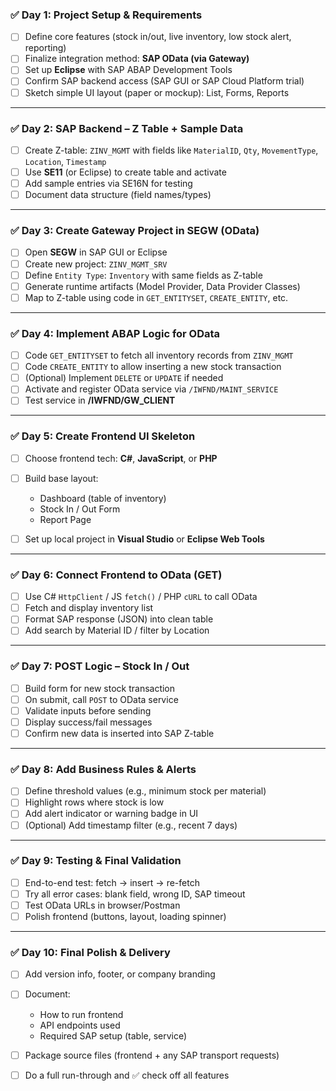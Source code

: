 ### ✅ **Day 1: Project Setup & Requirements**

- [ ] Define core features (stock in/out, live inventory, low stock alert, reporting)
- [ ] Finalize integration method: **SAP OData (via Gateway)**
- [ ] Set up **Eclipse** with SAP ABAP Development Tools
- [ ] Confirm SAP backend access (SAP GUI or SAP Cloud Platform trial)
- [ ] Sketch simple UI layout (paper or mockup): List, Forms, Reports

---

### ✅ **Day 2: SAP Backend – Z Table + Sample Data**

- [ ] Create Z-table: `ZINV_MGMT` with fields like `MaterialID`, `Qty`, `MovementType`, `Location`, `Timestamp`
- [ ] Use **SE11** (or Eclipse) to create table and activate
- [ ] Add sample entries via SE16N for testing
- [ ] Document data structure (field names/types)

---

### ✅ **Day 3: Create Gateway Project in SEGW (OData)**

- [ ] Open **SEGW** in SAP GUI or Eclipse
- [ ] Create new project: `ZINV_MGMT_SRV`
- [ ] Define `Entity Type`: `Inventory` with same fields as Z-table
- [ ] Generate runtime artifacts (Model Provider, Data Provider Classes)
- [ ] Map to Z-table using code in `GET_ENTITYSET`, `CREATE_ENTITY`, etc.

---

### ✅ **Day 4: Implement ABAP Logic for OData**

- [ ] Code `GET_ENTITYSET` to fetch all inventory records from `ZINV_MGMT`
- [ ] Code `CREATE_ENTITY` to allow inserting a new stock transaction
- [ ] (Optional) Implement `DELETE` or `UPDATE` if needed
- [ ] Activate and register OData service via `/IWFND/MAINT_SERVICE`
- [ ] Test service in **/IWFND/GW_CLIENT**

---

### ✅ **Day 5: Create Frontend UI Skeleton**

- [ ] Choose frontend tech: **C#**, **JavaScript**, or **PHP**
- [ ] Build base layout:

  - Dashboard (table of inventory)
  - Stock In / Out Form
  - Report Page

- [ ] Set up local project in **Visual Studio** or **Eclipse Web Tools**

---

### ✅ **Day 6: Connect Frontend to OData (GET)**

- [ ] Use C# `HttpClient` / JS `fetch()` / PHP `cURL` to call OData
- [ ] Fetch and display inventory list
- [ ] Format SAP response (JSON) into clean table
- [ ] Add search by Material ID / filter by Location

---

### ✅ **Day 7: POST Logic – Stock In / Out**

- [ ] Build form for new stock transaction
- [ ] On submit, call `POST` to OData service
- [ ] Validate inputs before sending
- [ ] Display success/fail messages
- [ ] Confirm new data is inserted into SAP Z-table

---

### ✅ **Day 8: Add Business Rules & Alerts**

- [ ] Define threshold values (e.g., minimum stock per material)
- [ ] Highlight rows where stock is low
- [ ] Add alert indicator or warning badge in UI
- [ ] (Optional) Add timestamp filter (e.g., recent 7 days)

---

### ✅ **Day 9: Testing & Final Validation**

- [ ] End-to-end test: fetch → insert → re-fetch
- [ ] Try all error cases: blank field, wrong ID, SAP timeout
- [ ] Test OData URLs in browser/Postman
- [ ] Polish frontend (buttons, layout, loading spinner)

---

### ✅ **Day 10: Final Polish & Delivery**

- [ ] Add version info, footer, or company branding
- [ ] Document:

  - How to run frontend
  - API endpoints used
  - Required SAP setup (table, service)

- [ ] Package source files (frontend + any SAP transport requests)
- [ ] Do a full run-through and ✅ check off all features
